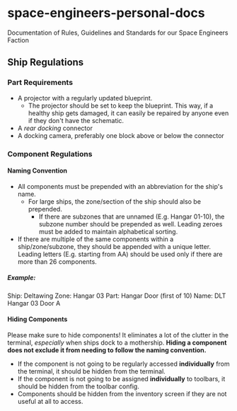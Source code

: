 # space-engineers-personal-docs
Documentation of Rules, Guidelines and Standards for our Space Engineers Faction
## Ship Regulations
### Part Requirements
* A projector with a regularly updated blueprint.
  * The projector should be set to keep the blueprint. This way, if a healthy ship gets damaged, it can easily be repaired by anyone even if they don't have the schematic.
* A *rear docking* connector
* A docking camera, preferably one block above or below the connector
### Component Regulations
#### Naming Convention
* All components must be prepended with an abbreviation for the ship's name.
  * For large ships, the zone/section of the ship should also be prepended.
    * If there are subzones that are unnamed (E.g. Hangar 01-10), the subzone number should be prepended as well. Leading zeroes must be added to maintain alphabetical sorting.  
* If there are multiple of the same components within a ship/zone/subzone, they should be appended with a unique letter. Leading letters (E.g. starting from AA) should be used only if there are more than 26 components.
##### Example:
Ship: Deltawing
Zone: Hangar 03
Part: Hangar Door (first of 10)
Name: DLT Hangar 03 Door A
#### Hiding Components
Please make sure to hide components! It eliminates a lot of the clutter in the terminal, *especially* when ships dock to a mothership. **Hiding a component does not exclude it from needing to follow the naming convention.**
* If the component is not going to be regularly accessed **individually** from the terminal, it should be hidden from the terminal.
* If the component is not going to be assigned **individually** to toolbars, it should be hidden from the toolbar config.
* Components should be hidden from the inventory screen if they are not useful at all to access.
